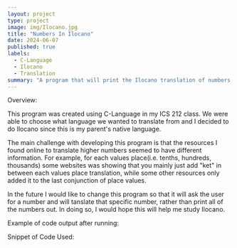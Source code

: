 ```yaml
---
layout: project
type: project
image: img/Ilocano.jpg
title: "Numbers In Ilocano"
date: 2024-06-07
published: true
labels:
  - C-Language
  - Ilocano
  - Translation
summary: "A program that will print the Ilocano translation of numbers from 1-9999."
---
```


Overview:


This program was created using C-Language in my ICS 212 class. We were able to choose what language we wanted to translate from and I decided to do Ilocano since this is my parent's native language. 


The main challenge with developing this program is that the resources I found online to translate higher numbers seemed to have different information. For example, for each values place(i.e. tenths, hundreds, thousands) some websites was showing that you mainly just add "ket" in between each values place translation, while some other resources only added it to the last conjunction of place values. 


In the future I would like to change this program so that it will ask the user for a number and will tanslate that specific number, rather than print all of the numbers out. In doing so, I would hope this will help me study Ilocano.


Example of code output after running:


Snippet of Code Used:
